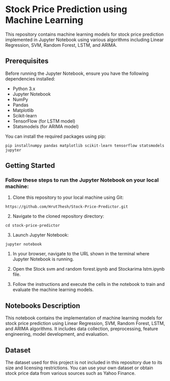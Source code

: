 # Stock Price Prediction using Machine Learning

This repository contains machine learning models for stock price prediction implemented in Jupyter Notebook using various algorithms including Linear Regression, SVM, Random Forest, LSTM, and ARIMA.

## Prerequisites

Before running the Jupyter Notebook, ensure you have the following dependencies installed:

- Python 3.x
- Jupyter Notebook
- NumPy
- Pandas
- Matplotlib
- Scikit-learn
- TensorFlow (for LSTM model)
- Statsmodels (for ARIMA model)

You can install the required packages using pip:

```
pip installnumpy pandas matplotlib scikit-learn tensorflow statsmodels jupyter
```
## Getting Started
### Follow these steps to run the Jupyter Notebook on your local machine:
1. Clone this repository to your local machine using Git:
```
https://github.com/Hrut7hesh/Stock-Price-Predictor.git
```
2. Navigate to the cloned repository directory:
```
cd stock-price-predictor
```
3. Launch Jupyter Notebook:
```
jupyter notebook
```
1. In your browser, navigate to the URL shown in the terminal where Jupyter Notebook is running.

2. Open the Stock svm and random forest.ipynb and Stockarima lstm.ipynb file.

3. Follow the instructions and execute the cells in the notebook to train and evaluate the machine learning models.
## Notebooks Description
This notebook contains the implementation of machine learning models for stock price prediction using Linear Regression, SVM, Random Forest, LSTM, and ARIMA algorithms. It includes data collection, preprocessing, feature engineering, model development, and evaluation.
## Dataset
The dataset used for this project is not included in this repository due to its size and licensing restrictions. You can use your own dataset or obtain stock price data from various sources such as Yahoo Finance.

